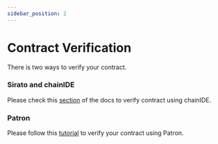 ```yaml
---
sidebar_position: 2
---
```


# Contract Verification

There is two ways to verify your contract.

### Sirato and chainIDE

Please check this [section](/docs/build/wasm/chainide-for-astar-wasm/use.md) of the docs to verify contract using chainIDE.

### Patron

Please follow this [tutorial](https://polkaverse.com/11143/9-verify-a-ink-smart-contract-with-patron-39541) to verify your contract using Patron.